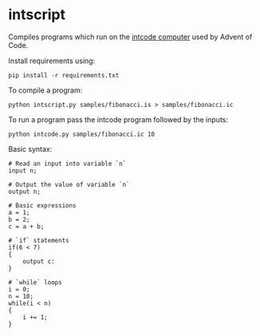 # intscript
Compiles programs which run on the [intcode computer](https://adventofcode.com/2019/day/5) used by Advent of Code.

Install requirements using:
```
pip install -r requirements.txt
```

To compile a program:
```
python intscript.py samples/fibonacci.is > samples/fibonacci.ic
```

To run a program pass the intcode program followed by the inputs:
```
python intcode.py samples/fibonacci.ic 10
```

Basic syntax:
```
# Read an input into variable `n`
input n;

# Output the value of variable `n`
output n;

# Basic expressions
a = 1;
b = 2;
c = a + b;

# `if` statements
if(6 < 7)
{
    output c:
}

# `while` loops
i = 0;
n = 10;
while(i < n)
{
    i += 1;
}
```
